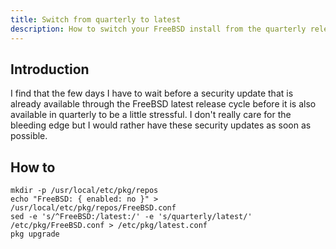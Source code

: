 ```yaml
---
title: Switch from quarterly to latest
description: How to switch your FreeBSD install from the quarterly release cycle to latest
---
```


## Introduction

I find that the few days I have to wait before a security update that is already available through the FreeBSD latest release cycle before it is also available in quarterly to be a little stressful. I don't really care for the bleeding edge but I would rather have these security updates as soon as possible.

## How to

```
mkdir -p /usr/local/etc/pkg/repos
echo "FreeBSD: { enabled: no }" > /usr/local/etc/pkg/repos/FreeBSD.conf
sed -e 's/^FreeBSD:/latest:/' -e 's/quarterly/latest/'  /etc/pkg/FreeBSD.conf > /etc/pkg/latest.conf
pkg upgrade
```
